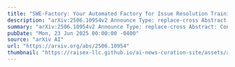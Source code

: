 ```yaml
---
title: "SWE-Factory: Your Automated Factory for Issue Resolution Training Data and Evaluation Benchmarks"
description: "arXiv:2506.10954v2 Announce Type: replace-cross Abstract: Constructing large-scale datasets for the GitHub issue resolution task is crucial for both training and evaluating the software engineering capabilities of Large Language Models (LLMs). However, the traditional process for creating such benchmarks is notoriously challenging and labor-intensive, particularly in the stages of setting up evaluation environments, grading test outcomes, and validating task instances. In this paper, we propose SWE-Factory, an automated pipeline designed to address these challenges. To tackle these issues, our pipeline integrates three core automated components. First, we introduce SWE-Builder, a multi-agent system that automates evaluation environment construction, which employs four specialized agents that work in a collaborative, iterative loop and leverages an environment memory pool to enhance efficiency. Second, we introduce a standardized, exit-code-based grading method that eliminates the need for manually writing custom parsers. Finally, we automate the fail2pass validation process using these reliable exit code signals. Experiments on 671 issues across four programming languages show that our pipeline can effectively construct valid task instances; for example, with GPT-4.1-mini, our SWE-Builder constructs 269 valid instances at $0.045 per instance, while with Gemini-2.5-flash, it achieves comparable performance at the lowest cost of $0.024 per instance. We also demonstrate that our exit-code-based grading achieves 100% accuracy compared to manual inspection, and our automated fail2pass validation reaches a precision of 0.92 and a recall of 1.00. We hope our automated pipeline will accelerate the collection of large-scale, high-quality GitHub issue resolution datasets for both training and evaluation. Our code and datasets are released at https://github.com/DeepSoftwareAnalytics/swe-factory."
summary: "arXiv:2506.10954v2 Announce Type: replace-cross Abstract: Constructing large-scale datasets for the GitHub issue resolution task is crucial for both training and evaluating the software engineering capabilities of Large Language Models (LLMs). However, the traditional process for creating such benchmarks is notoriously challenging and labor-intensive, particularly in the stages of setting up evaluation environments, grading test outcomes, and validating task instances. In this paper, we propose SWE-Factory, an automated pipeline designed to address these challenges. To tackle these issues, our pipeline integrates three core automated components. First, we introduce SWE-Builder, a multi-agent system that automates evaluation environment construction, which employs four specialized agents that work in a collaborative, iterative loop and leverages an environment memory pool to enhance efficiency. Second, we introduce a standardized, exit-code-based grading method that eliminates the need for manually writing custom parsers. Finally, we automate the fail2pass validation process using these reliable exit code signals. Experiments on 671 issues across four programming languages show that our pipeline can effectively construct valid task instances; for example, with GPT-4.1-mini, our SWE-Builder constructs 269 valid instances at $0.045 per instance, while with Gemini-2.5-flash, it achieves comparable performance at the lowest cost of $0.024 per instance. We also demonstrate that our exit-code-based grading achieves 100% accuracy compared to manual inspection, and our automated fail2pass validation reaches a precision of 0.92 and a recall of 1.00. We hope our automated pipeline will accelerate the collection of large-scale, high-quality GitHub issue resolution datasets for both training and evaluation. Our code and datasets are released at https://github.com/DeepSoftwareAnalytics/swe-factory."
pubDate: "Mon, 23 Jun 2025 00:00:00 -0400"
source: "arXiv AI"
url: "https://arxiv.org/abs/2506.10954"
thumbnail: "https://raisex-llc.github.io/ai-news-curation-site/assets/arxiv.png"
---
```


